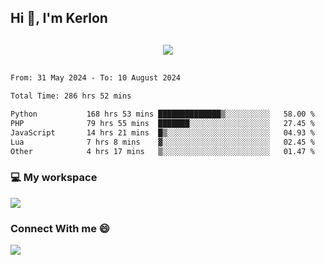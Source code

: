 ## Hi 👋, I'm Kerlon

<p align="center" style="margin: 30px;">
 
 <img src="https://skillicons.dev/icons?i=html,css,bootstrap,js,nodejs,jquery,python,flask,php,mysql,lua,sqlite,firebase">


</p>
<!--START_SECTION:waka-->

```txt
From: 31 May 2024 - To: 10 August 2024

Total Time: 286 hrs 52 mins

Python           168 hrs 53 mins ██████████████▒░░░░░░░░░░   58.00 %
PHP              79 hrs 55 mins  ███████░░░░░░░░░░░░░░░░░░   27.45 %
JavaScript       14 hrs 21 mins  █▒░░░░░░░░░░░░░░░░░░░░░░░   04.93 %
Lua              7 hrs 8 mins    ▓░░░░░░░░░░░░░░░░░░░░░░░░   02.45 %
Other            4 hrs 17 mins   ▒░░░░░░░░░░░░░░░░░░░░░░░░   01.47 %
```

<!--END_SECTION:waka-->


<p align="center">
 <h3>💻 My workspace</h3>
    <img src="https://skillicons.dev/icons?i=mint" />
</p>

<p align="center">
 <h3>Connect With me 😄</h3> 
    <a href="https://www.linkedin.com/in/kerlon-fernandes"><img src="https://skillicons.dev/icons?i=linkedin" />
  </a>
</p>




